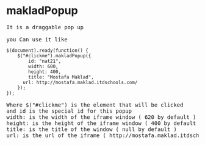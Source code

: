 makladPopup
===========
<pre>
It is a draggable pop up

you Can use it like
<code>
$(document).ready(function() {
    $("#clickme").makladPopup({
    	id: "nat21",
    	width: 600,
    	height: 400,
    	title: "Mostafa Maklad",
      url: http://mostafa.maklad.itdschools.com/
    });
});
</code>
Where $("#clickme") is the element that will be clicked
and id is the special id for this popup
width: is the width of the iframe window ( 620 by default )
height: is the height of the iframe window ( 400 by default )
title: is the title of the window ( null by default )
url: is the url of the iframe ( http://mostafa.maklad.itdschools.com/ by default )
</pre>
